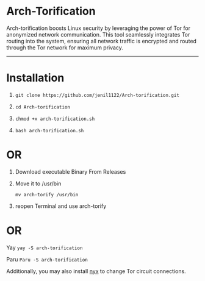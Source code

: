 # Arch-Torification
Arch-torification boosts Linux security by leveraging the power of Tor for anonymized network communication. This tool seamlessly integrates Tor routing into the system, ensuring all network traffic is encrypted and routed through the Tor network for maximum privacy.

 -----------------------------------------------------------------------------------------------------------------------------------------------------

# Installation

1. ``` git clone https://github.com/jenil1122/Arch-torification.git ```

2. ```cd Arch-torification```

3. ``` chmod +x arch-torification.sh ```

4. ``` bash arch-torification.sh ```

# OR 

1. Download executable Binary From Releases 

2. Move it to /usr/bin
   ```
   mv arch-torify /usr/bin
   ```
3. reopen Terminal and use arch-torify
 
 # OR

Yay   ```yay -S arch-torification```

Paru ```Paru -S arch-torification```


Additionally, you may also install [nyx](https://nyx.torproject.org/) to change Tor circuit connections.

